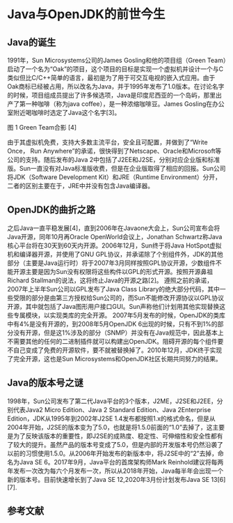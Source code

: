 # Java与OpenJDK的前世今生

## Java的诞生
 

1991年，Sun Microsystems公司的James Gosling和他的项目组（Green Team）启动了一个名为“Oak”的项目，这个项目的目标是实现一个虚拟机并设计一个与C类似但比C/C++简单的语言，最初是为了用于可交互电视的嵌入式应用。由于Oak商标已经被占用，所以改名为Java，并于1995年发布了1.0版本。在讨论名字的时候，项目组成员提出了许多候选项，Java是印度尼西亚的一个岛屿，那里出产了第一种咖啡（称为java coffee），是一种浓缩咖啡豆。James Gosling在办公室附近喝咖啡时选定了Java这个名字[3]。

图 1 Green Team合影 [4]

由于其虚拟机免费，支持大多数主流平台，安全且可配置，并做到了“Write Once， Run Anywhere”的承诺，很快得到了Netscape、Oracle和Microsoft等公司的支持。随后发布的Java 2中包括了J2EE和J2SE，分别对应企业版和标准版。Sun一直没有对Java标准版收费，但是在企业版取得了相应的回报。Sun公司将JDK（Software Development Kit）和JRE（Runtime Environment）分开，二者的区别主要在于，JRE中并没有包含Java编译器。

## OpenJDK的曲折之路
之后Java一直平稳发展[4]，直到2006年在Javaone大会上，Sun公司宣布会将Java开源，同年10月再Oracle OpenWorld会议上，Jonathan Schwartz称Java核心平台将在30天到60天内开源。2006年12月，Sun终于将Java HotSpot虚拟机和编译器开源，并使用了GNU GPL协议，并承诺除了个别组件外，JDK的其他部分（主要是Java运行时）将于2007年3月同样按照GPL协议开源，少数组件不能开源主要是因为Sun没有权限将这些构件以GPL的形式开源。按照开源鼻祖Richard Stallman的说法，这将终止Java的开源之路[2]。
遵照之前的承诺，2007年上半年Sun公司以GPL发布了Java Class Library的绝大部分代码，其中一些受限的部分是由第三方授权给Sun公司的，而Sun不能修改开源协议以GPL协议开源，其中就包括了Java图形用户接口GUI。Sun声称他们计划用其他实现替换这些专属模块，以实现类库的完全开源。
2007年5月发布的时候，OpenJDK的类库中有4%是没有开源的，到2008年5月OpenJDK 6出现的时候，只有不到1%的部分没有开源，但是这1%涉及的部分（SNMP）并没有在Java规范中，因此基本上不需要其他的任何的二进制插件就可以构建出OpenJDK。阻碍开源的每个组件要不自己变成了免费的开源软件，要不就被替换掉了。2010年12月，JDK终于实现了完全开源，这也是Sun Microsystems和OpenJDK社区长期共同努力的结果。

## Java的版本号之谜

1998年，Sun公司发布了第二代Java平台的3个版本，J2ME，J2SE和J2EE，分别代表Java2 Micro Edition、Java 2 Standard Edition、Java 2Enterprise Edition，JDK从1995年到2002年J2SE 1.4发布都按照1.x的格式命名，但是从2004年开始，J2SE的版本变为了5.0，也就是将1.5.0前面的“1.0”去掉了，这主要是为了反映该版本的重要性，即J2SE的成熟度、稳定性、可伸缩性和安全性都有了较大的提升。虽然产品的版本号变成了5.0，但是内部的开发版本号仍然沿袭了以前的习惯使用1.5.0。从2006年开始发布的新版本中，将J2SE中的“2”去掉，命名为Java SE 6。2017年9月，Java平台的首席架构师Mark Reinhold建议将每两年发布一次改为每六个月发布一次，所以从2018年开始，Java每半年会出现一个新的版本号。目前快速增长到了Java SE 12,2020年3月份计划发布Java SE 13[6][7].

## 参考文献

